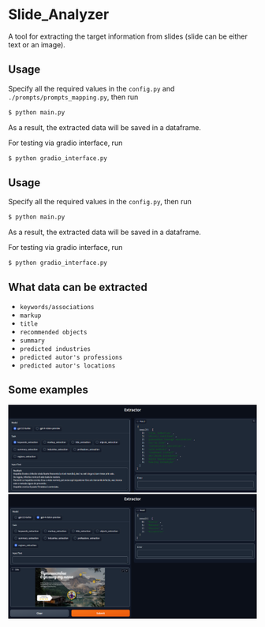 # Slide_Analyzer

A tool for extracting the target information from slides (slide can be either text or an image).

## Usage
Specify all the required values in the `config.py` and `./prompts/prompts_mapping.py`, then run
```bash
$ python main.py
```
As a result, the extracted data will be saved in a dataframe.  


For testing via gradio interface, run
```bash
$ python gradio_interface.py
```

## Usage
Specify all the required values in the `config.py`, then run
```bash
$ python main.py
```
As a result, the extracted data will be saved in a dataframe.  


For testing via gradio interface, run
```bash
$ python gradio_interface.py
```

## What data can be extracted
* `keywords/associations`
* `markup`
* `title`
* `recommended objects`
* `summary`
* `predicted industries`
* `predicted autor's professions`
* `predicted autor's locations`

## Some examples
<p>
  <img src="./interface_gallery/interface_1.png" width="1000" />
  <img src="./interface_gallery/interface_2.png" width="1000" />
</p>
